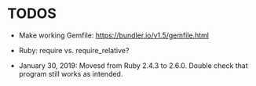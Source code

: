 # TODOS

- Make working Gemfile: https://bundler.io/v1.5/gemfile.html

- Ruby: require vs. require_relative?


- January 30, 2019: Movesd from Ruby 2.4.3 to 2.6.0. Double check that program still works as intended.